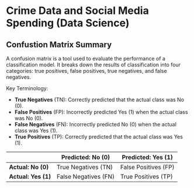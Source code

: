 # Crime Data and Social Media Spending (Data Science)

## Confustion Matrix Summary

A confusion matrix is a tool used to evaluate the performance of a classification model. It breaks down the results of classification into four categories: true positives, false positives, true negatives, and false negatives.

Key Terminology:

* **True Negatives** (TN): Correctly predicted that the actual class was No (0).
* **False Positives** (FP): Incorrectly predicted Yes (1) when the actual class was No (0).
* **False Negatives** (FN): Incorrectly predicted No (0) when the actual class was Yes (1).
* **True Positives** (TP): Correctly predicted that the actual class was Yes (1).

|                   | Predicted: No (0)    | Predicted: Yes (1)   |
|-------------------|----------------------|----------------------|
| **Actual: No (0)**| True Negatives (TN)   | False Positives (FP)  |
| **Actual: Yes (1)**| False Negatives (FN) | True Positives (TP)   |
